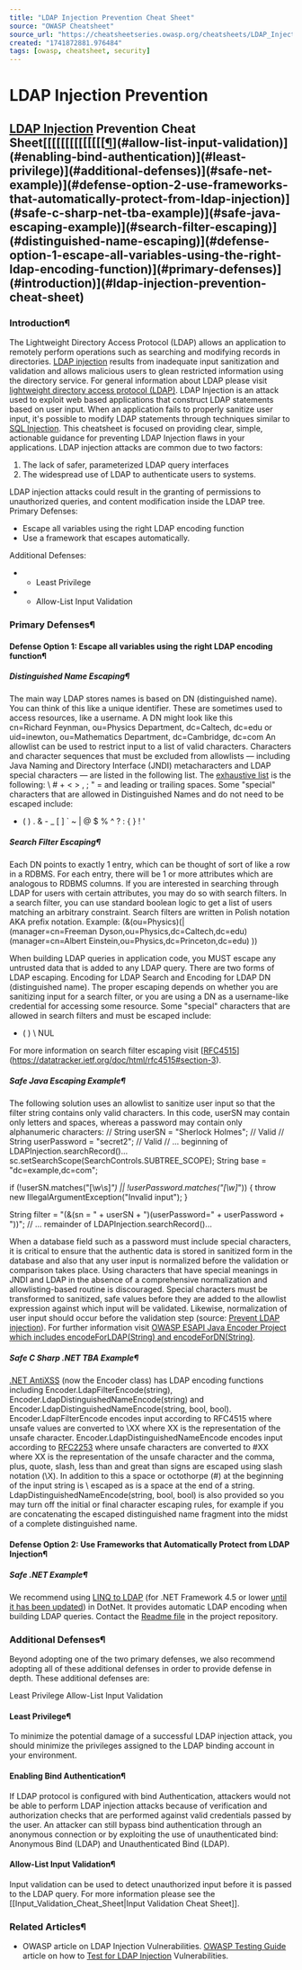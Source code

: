 ```yaml
---
title: "LDAP Injection Prevention Cheat Sheet"
source: "OWASP Cheatsheet"
source_url: "https://cheatsheetseries.owasp.org/cheatsheets/LDAP_Injection_Prevention_Cheat_Sheet.html"
created: "1741872881.976484"
tags: [owasp, cheatsheet, security]
---
```

# LDAP Injection Prevention

## [LDAP Injection](https://owasp.org/www-community/attacks/LDAP_Injection) Prevention Cheat Sheet[[[[[[[[[[[[[[[¶](#related-articles)](#allow-list-input-validation)](#enabling-bind-authentication)](#least-privilege)](#additional-defenses)](#safe-net-example)](#defense-option-2-use-frameworks-that-automatically-protect-from-ldap-injection)](#safe-c-sharp-net-tba-example)](#safe-java-escaping-example)](#search-filter-escaping)](#distinguished-name-escaping)](#defense-option-1-escape-all-variables-using-the-right-ldap-encoding-function)](#primary-defenses)](#introduction)](#ldap-injection-prevention-cheat-sheet)
### Introduction¶
The Lightweight Directory Access Protocol (LDAP) allows an application to remotely perform operations such as searching and modifying records in
directories. [LDAP injection](https://owasp.org/www-community/attacks/LDAP_Injection) results from inadequate input sanitization and validation and allows malicious users to glean restricted information using the
directory service. For general information about LDAP please visit [lightweight directory access protocol (LDAP)](https://www.redhat.com/en/topics/security/what-is-ldap-authentication).
LDAP Injection is an attack used to exploit web based applications that construct LDAP statements based on user input. When an application fails to properly sanitize user input, it's possible to modify LDAP statements through techniques similar to [SQL Injection](https://owasp.org/www-community/attacks/SQL_Injection).
This cheatsheet is focused on providing clear, simple, actionable guidance for preventing LDAP Injection flaws in your applications. LDAP injection attacks are common due to two factors:

1. The lack of safer, parameterized LDAP query interfaces
2. The widespread use of LDAP to authenticate users to systems.

LDAP injection attacks could result in the granting of permissions to unauthorized queries, and content modification inside the LDAP tree.
Primary Defenses:

- Escape all variables using the right LDAP encoding function
- Use a framework that escapes automatically.

Additional Defenses:

- - Least Privilege
- - Allow-List Input Validation

### Primary Defenses¶
#### Defense Option 1: Escape all variables using the right LDAP encoding function¶
##### Distinguished Name Escaping¶
The main way LDAP stores names is based on DN (distinguished name). You can think of this like a unique identifier. These are sometimes used to access resources, like a username.
A DN might look like this
cn=Richard Feynman, ou=Physics Department, dc=Caltech, dc=edu
or
uid=inewton, ou=Mathematics Department, dc=Cambridge, dc=com
An allowlist can be used to restrict input to a list of valid characters. Characters and character sequences that must be excluded from allowlists — including
Java Naming and Directory Interface (JNDI) metacharacters and LDAP special characters — are listed in the following list.
The [exhaustive list](https://ldapwiki.com/wiki/Wiki.jsp?page=DN%20Escape%20Values) is the following: \ # + < > , ; " = and leading or trailing spaces.
Some "special" characters that are allowed in Distinguished Names and do not need to be escaped include:
* ( ) . & - _ [ ] ` ~ | @ $ % ^ ? : { } ! '

##### Search Filter Escaping¶
Each DN points to exactly 1 entry, which can be thought of sort of like a row in a RDBMS. For each entry, there will be 1 or more attributes which are analogous to RDBMS columns. If you are interested in searching through LDAP for users with certain attributes, you may do so with search filters.
In a search filter, you can use standard boolean logic to get a list of users matching an arbitrary constraint. Search filters are written in Polish notation AKA prefix notation.
Example:
(&(ou=Physics)(|
(manager=cn=Freeman Dyson,ou=Physics,dc=Caltech,dc=edu)
(manager=cn=Albert Einstein,ou=Physics,dc=Princeton,dc=edu)
))

When building LDAP queries in application code, you MUST escape any untrusted data that is added to any LDAP query. There are two forms of LDAP escaping. Encoding for LDAP Search and Encoding for LDAP DN (distinguished name). The proper escaping depends on whether you are sanitizing input for a search filter, or you are using a DN as a username-like credential for accessing some resource.
Some "special" characters that are allowed in search filters and must be escaped include:
* ( ) \ NUL

For more information on search filter escaping visit [[RFC4515](https://tools.ietf.org/search/rfc4515)](https://datatracker.ietf.org/doc/html/rfc4515#section-3).
##### Safe Java Escaping Example¶
The following solution uses an allowlist to sanitize user input so that the filter string contains only valid characters. In this code, userSN may contain
only letters and spaces, whereas a password may contain only alphanumeric characters:
// String userSN = "Sherlock Holmes"; // Valid
// String userPassword = "secret2"; // Valid
// ... beginning of LDAPInjection.searchRecord()...
sc.setSearchScope(SearchControls.SUBTREE_SCOPE);
String base = "dc=example,dc=com";

if (!userSN.matches("[\\w\\s]*") || !userPassword.matches("[\\w]*")) {
 throw new IllegalArgumentException("Invalid input");
}

String filter = "(&(sn = " + userSN + ")(userPassword=" + userPassword + "))";
// ... remainder of LDAPInjection.searchRecord()... 

When a database field such as a password must include special characters, it is critical to ensure that the authentic data is stored in sanitized form in the
database and also that any user input is normalized before the validation or comparison takes place. Using characters that have special meanings in JNDI
and LDAP in the absence of a comprehensive normalization and allowlisting-based routine is discouraged. Special characters must be transformed to
sanitized, safe values before they are added to the allowlist expression against which input will be validated. Likewise, normalization of user input should
occur before the validation step (source: [Prevent LDAP injection](https://wiki.sei.cmu.edu/confluence/spaces/flyingpdf/pdfpageexport.action?pageId=88487534)).
For further information visit [OWASP ESAPI Java Encoder Project which includes encodeForLDAP(String) and encodeForDN(String)](https://owasp.org/www-project-java-encoder/).
##### Safe C Sharp .NET TBA Example¶
[.NET AntiXSS](https://blogs.msdn.microsoft.com/securitytools/2010/09/30/antixss-4-0-released/) (now the Encoder class) has LDAP encoding functions including Encoder.LdapFilterEncode(string), Encoder.LdapDistinguishedNameEncode(string) and Encoder.LdapDistinguishedNameEncode(string, bool, bool).
Encoder.LdapFilterEncode encodes input according to RFC4515 where unsafe values are converted to \XX where XX is the representation of the unsafe character.
Encoder.LdapDistinguishedNameEncode encodes input according to [RFC2253](https://tools.ietf.org/html/rfc2253) where unsafe characters are converted to #XX where XX is the representation of the unsafe character and the comma, plus, quote, slash, less than and great than signs are escaped using slash notation (\X). In addition to this a space or octothorpe (#) at the beginning of the input string is \ escaped as is a space at the end of a string.
LdapDistinguishedNameEncode(string, bool, bool) is also provided so you may turn off the initial or final character escaping rules, for example if you are concatenating the escaped distinguished name fragment into the midst of a complete distinguished name.
#### Defense Option 2: Use Frameworks that Automatically Protect from LDAP Injection¶
##### Safe .NET Example¶
We recommend using [LINQ to LDAP](https://www.nuget.org/packages/LinqToLdap/) (for .NET Framework 4.5 or lower [until it has been updated](https://github.com/madhatter22/LinqToLdap/issues/31)) in DotNet. It provides automatic LDAP encoding when building LDAP queries.
Contact the [Readme file](https://github.com/madhatter22/LinqToLdap/blob/master/README.md) in the project repository.
### Additional Defenses¶
Beyond adopting one of the two primary defenses, we also recommend adopting all of these additional defenses in order to provide defense in depth. These additional defenses are:

Least Privilege
Allow-List Input Validation

#### Least Privilege¶
To minimize the potential damage of a successful LDAP injection attack, you should minimize the privileges assigned to the LDAP binding account in your environment.
#### Enabling Bind Authentication¶
If LDAP protocol is configured with bind Authentication, attackers would not be able to perform LDAP injection attacks because of verification
and authorization checks that are performed against valid credentials passed by the user.
An attacker can still bypass bind authentication through an anonymous connection or by exploiting the use of unauthenticated bind: Anonymous Bind (LDAP) and Unauthenticated Bind (LDAP).
#### Allow-List Input Validation¶
Input validation can be used to detect unauthorized input before it is passed to the LDAP query. For more information please see the [[Input_Validation_Cheat_Sheet|Input Validation Cheat Sheet]].
### Related Articles¶

- OWASP article on LDAP Injection Vulnerabilities.
[OWASP Testing Guide](https://owasp.org/www-project-web-security-testing-guide/) article on how to [Test for LDAP Injection](https://owasp.org/www-project-web-security-testing-guide/stable/4-Web_Application_Security_Testing/07-Input_Validation_Testing/06-Testing_for_LDAP_Injection.html) Vulnerabilities.